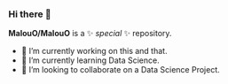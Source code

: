 ### Hi there 👋


**MalouO/MalouO** is a ✨ _special_ ✨ repository.


- 🔭 I’m currently working on this and that. 
- 🌱 I’m currently learning Data Science.
- 👯 I’m looking to collaborate on a Data Science Project.
